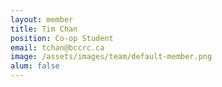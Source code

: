 ```yaml
---
layout: member
title: Tim Chan
position: Co-op Student
email: tchan@bccrc.ca
image: /assets/images/team/default-member.png
alum: false
---
```

